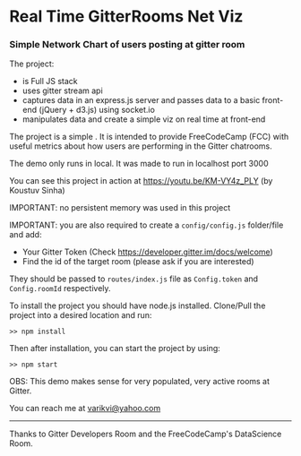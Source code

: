 # Real Time GitterRooms Net Viz
### Simple Network Chart of users posting at gitter room

The project:
* is Full JS stack
* uses gitter stream api
* captures data in an express.js server and passes data to a basic front-end (jQuery + d3.js) using socket.io
* manipulates data and create a simple viz on real time at front-end

The project is a simple . It is intended to provide FreeCodeCamp (FCC) with useful metrics about how users are performing in the Gitter chatrooms.

The demo only runs in local. It was made to run in localhost port 3000

You can see this project in action at https://youtu.be/KM-VY4z_PLY (by Koustuv Sinha)

IMPORTANT: no persistent memory was used in this project

IMPORTANT: you are also required to create a `config/config.js` folder/file and add:
* Your Gitter Token (Check https://developer.gitter.im/docs/welcome)
* Find the id of the target room (please ask if you are interested)

They should be passed to `routes/index.js` file as `Config.token` and `Config.roomId` respectively.

To install the project you should have node.js installed. Clone/Pull the project into a desired location and run:
```
>> npm install
```
Then after installation, you can start the project by using:
```
>> npm start
```

OBS: This demo makes sense for very populated, very active rooms at Gitter.

You can reach me at varikvi@yahoo.com

---

Thanks to Gitter Developers Room and the FreeCodeCamp's DataScience Room.
